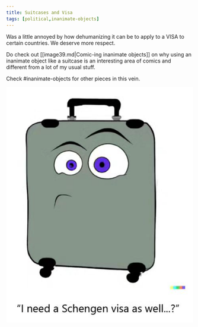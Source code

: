 ```yaml
---
title: Suitcases and Visa
tags: [political,inanimate-objects]
---
```

Was a little annoyed by how dehumanizing it can be to apply to a VISA to certain countries. We deserve more respect.


Do check out [[image39.md|Comic-ing inanimate objects]] on why using an inanimate object like a suitcase is an interesting area of comics and different from a lot of my usual stuff.

Check #inanimate-objects for other pieces in this vein.

![Alt text](image_175.png)

